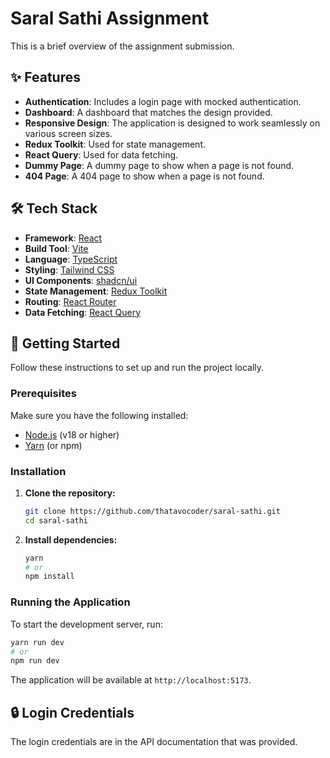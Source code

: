 # Saral Sathi Assignment

This is a brief overview of the assignment submission.

## ✨ Features

- **Authentication**: Includes a login page with mocked authentication.
- **Dashboard**: A dashboard that matches the design provided.
- **Responsive Design**: The application is designed to work seamlessly on various screen sizes.
- **Redux Toolkit**: Used for state management.
- **React Query**: Used for data fetching.
- **Dummy Page**: A dummy page to show when a page is not found.
- **404 Page**: A 404 page to show when a page is not found.

## 🛠️ Tech Stack

- **Framework**: [React](https://reactjs.org/)
- **Build Tool**: [Vite](https://vitejs.dev/)
- **Language**: [TypeScript](https://www.typescriptlang.org/)
- **Styling**: [Tailwind CSS](https://tailwindcss.com/)
- **UI Components**: [shadcn/ui](https://ui.shadcn.com/)
- **State Management**: [Redux Toolkit](https://redux-toolkit.js.org/)
- **Routing**: [React Router](https://reactrouter.com/)
- **Data Fetching**: [React Query](https://tanstack.com/query/v3/)

## 🚀 Getting Started

Follow these instructions to set up and run the project locally.

### Prerequisites

Make sure you have the following installed:

- [Node.js](https://nodejs.org/) (v18 or higher)
- [Yarn](https://yarnpkg.com/) (or npm)

### Installation

1.  **Clone the repository:**

    ```bash
    git clone https://github.com/thatavocoder/saral-sathi.git
    cd saral-sathi
    ```

2.  **Install dependencies:**
    ```bash
    yarn
    # or
    npm install
    ```

### Running the Application

To start the development server, run:

```bash
yarn run dev
# or
npm run dev
```

The application will be available at `http://localhost:5173`.

## 🔒 Login Credentials

The login credentials are in the API documentation that was provided.
